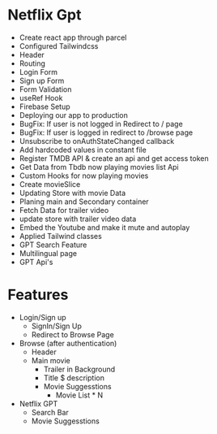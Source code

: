 # Netflix Gpt
- Create react app through parcel
- Configured Tailwindcss
- Header
- Routing
- Login Form
- Sign up Form
- Form Validation
- useRef Hook
- Firebase Setup
- Deploying our app to production
- BugFix: If user is not logged in Redirect to / page
- BugFix: If user is logged in redirect to /browse page
- Unsubscribe to onAuthStateChanged callback
- Add hardcoded values in constant file
- Register TMDB API & create an api and get access token
- Get Data from Tbdb now playing movies list Api
- Custom Hooks for now playing movies
- Create movieSlice
- Updating Store with movie Data
- Planing main and Secondary container
- Fetch Data for trailer video
- update store with trailer video data
- Embed the Youtube and make it mute and autoplay
- Applied Tailwind classes
- GPT Search Feature
- Multilingual page
- GPT Api's
 
# Features
- Login/Sign up
    - SignIn/Sign Up
    - Redirect to Browse Page
- Browse (after authentication)
    - Header
    - Main movie
        - Trailer in Background
        - Title $ description
        - Movie Suggesstions
            - Movie List * N
- Netflix GPT
    - Search Bar
    - Movie Suggesstions